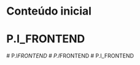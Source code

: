 # Conteúdo inicial
# P.I_FRONTEND
#   P . I _ F R O N T E N D  
 #   P . I _ F R O N T E N D  
 # P.I_FRONTEND
